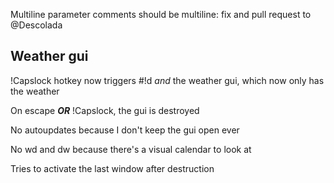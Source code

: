 ﻿Multiline parameter comments should be multiline: fix and pull request to @Descolada

## Weather gui

!Capslock hotkey now triggers #!d *and* the weather gui, which now only has the weather

On escape ***OR*** !Capslock, the gui is destroyed

No autoupdates because I don't keep the gui open ever

No wd and dw because there's a visual calendar to look at

Tries to activate the last window after destruction